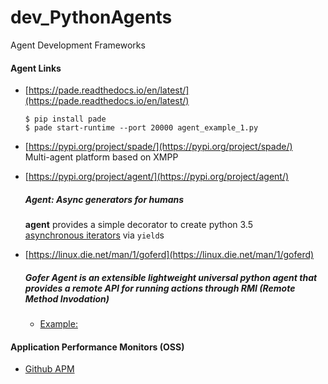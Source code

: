 # dev_PythonAgents
Agent Development Frameworks 

#### Agent Links
- [https://pade.readthedocs.io/en/latest/](https://pade.readthedocs.io/en/latest/)
   ```
   $ pip install pade
   $ pade start-runtime --port 20000 agent_example_1.py   
   ```
- [https://pypi.org/project/spade/](https://pypi.org/project/spade/) <br/>
  Multi-agent platform based on XMPP 

- [https://pypi.org/project/agent/](https://pypi.org/project/agent/) <br/>
  ##### Agent: Async generators for humans <br/>
  **agent** provides a simple decorator to create python 3.5 <br/> 
  [asynchronous iterators](https://docs.python.org/3/reference/compound_stmts.html#async-for) via `yield`s <br/>


- [https://linux.die.net/man/1/goferd](https://linux.die.net/man/1/goferd) <br/>
  ##### Gofer Agent is an extensible lightweight universal python agent that provides a remote API for running actions through RMI (Remote Method Invodation) <br/>
  - [Example:](https://gofer.readthedocs.io/en/latest/examples/python.html) <br/>

#### Application Performance Monitors (OSS)
- [Github APM](https://github.com/topics/apm) <br/>
